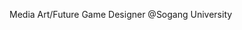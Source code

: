 Media Art/Future Game Designer @Sogang University

<!---
orca-nox/orca-nox is a ✨ special ✨ repository because its `README.md` (this file) appears on your GitHub profile.
You can click the Preview link to take a look at your changes.
--->
